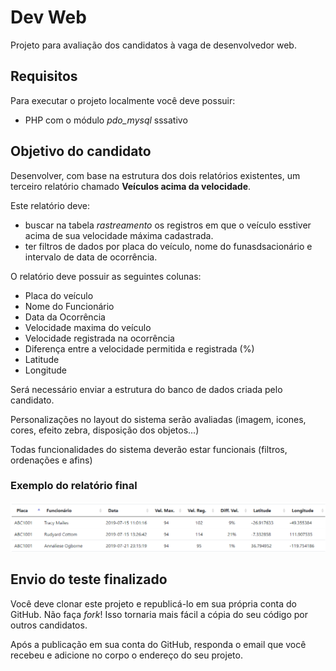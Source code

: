 # Dev Web

Projeto para avaliação dos candidatos à vaga de desenvolvedor web.

## Requisitos

Para executar o projeto localmente você deve possuir:

- PHP com o módulo _pdo_mysql_ sssativo


## Objetivo do candidato

Desenvolver, com base na estrutura dos dois relatórios existentes, um terceiro relatório chamado __Veículos acima da velocidade__.

Este relatório deve:

* buscar na tabela _rastreamento_ os registros em que o veículo esstiver acima de sua velocidade máxima cadastrada.
* ter filtros de dados por placa do veículo, nome do funasdsacionário e intervalo de data de ocorrência. 

O relatório deve possuir as seguintes colunas:

- Placa do veículo
- Nome do Funcionário
- Data da Ocorrência
- Velocidade maxima do veículo
- Velocidade registrada na ocorrência
- Diferença entre a velocidade permitida e registrada (%)
- Latitude
- Longitude

Será necessário enviar a estrutura do banco de dados criada pelo candidato.

Personalizações no layout do sistema serão avaliadas (imagem, icones, cores, efeito zebra, disposição dos objetos...)

Todas funcionalidades do sistema deverão estar funcionais (filtros, ordenações e afins)

### Exemplo do relatório final

![Exemplo do relatório final](./exemplo.png)

## Envio do teste finalizado

Você deve clonar este projeto e republicá-lo em sua própria conta do GitHub. Não faça _fork_! Isso tornaria mais fácil a cópia do seu código por outros candidatos.

Após a publicação em sua conta do GitHub, responda o email que você recebeu e adicione no corpo o endereço do seu projeto.
